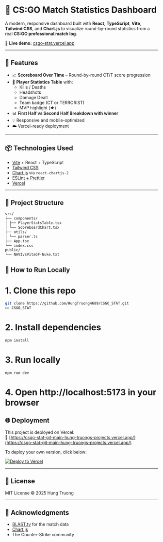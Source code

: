 # 🧠 CS:GO Match Statistics Dashboard

A modern, responsive dashboard built with **React**, **TypeScript**, **Vite**, **Tailwind CSS**, and **Chart.js** to visualize round-by-round statistics from a real **CS:GO professional match log**.

🔗 **Live demo:** [csgo-stat.vercel.app](https://csgo-stat-git-main-hung-truongs-projects.vercel.app/)

---

## 🚀 Features

- 📈 **Scoreboard Over Time** – Round-by-round CT/T score progression
- 🔫 **Player Statistics Table** with:
  - Kills / Deaths
  - Headshots
  - Damage Dealt
  - Team badge (CT or TERRORIST)
  - MVP highlight (★)
- 📊 **First Half vs Second Half Breakdown with winner**
- 💡 Responsive and mobile-optimized
- ☁️ Vercel-ready deployment

---

## 📦 Technologies Used

- [Vite](https://vitejs.dev/) + React + TypeScript
- [Tailwind CSS](https://tailwindcss.com/)
- [Chart.js](https://www.chartjs.org/) via `react-chartjs-2`
- [ESLint + Prettier](https://eslint.org/)
- [Vercel](https://vercel.com/)

---

## 📂 Project Structure

```txt
src/
├── components/
│ ├── PlayerStatsTable.tsx
│ └── ScoreboardChart.tsx
├── utils/
│ └── parser.ts
├── App.tsx
└── index.css
public/
└── NAVIvsVitaGF-Nuke.txt
```

## 🧪 How to Run Locally

# 1. Clone this repo

```bash
git clone https://github.com/HungTruong4689/CSGO_STAT.git
cd CSGO_STAT
```

# 2. Install dependencies

```bash
npm install
```

# 3. Run locally

```bash
npm run dev
```

# 4. Open http://localhost:5173 in your browser

## 🌐 Deployment

This project is deployed on Vercel:  
🔗 [https://csgo-stat-git-main-hung-truongs-projects.vercel.app/](https://csgo-stat-git-main-hung-truongs-projects.vercel.app/)

To deploy your own version, click below:

[![Deploy to Vercel](https://vercel.com/button)](https://vercel.com/import)

---

## 📄 License

MIT License © 2025 Hung Truong

---

## 🙌 Acknowledgments

- [BLAST.tv](https://www.blast.tv/) for the match data
- [Chart.js](https://www.chartjs.org/)
- The Counter-Strike community
